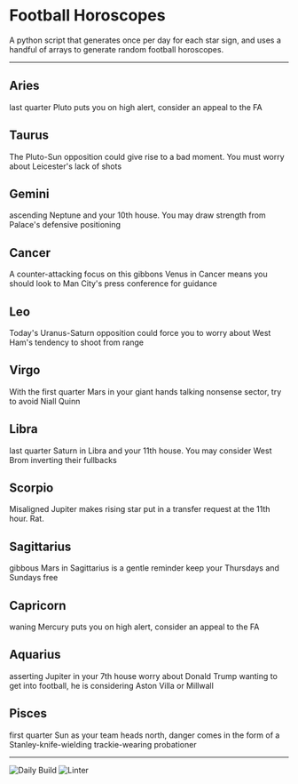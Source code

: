 # Football Horoscopes

A python script that generates once per day for each star sign, and uses a handful of arrays to generate random football horoscopes.

---

<!-- horoscopes_item starts -->
<h2>Aries</h2><p>last quarter Pluto puts you on high alert, consider an appeal to the FA</p><h2>Taurus</h2><p>The Pluto-Sun opposition could give rise to a bad moment. You must worry about Leicester's lack of shots</p><h2>Gemini</h2><p>ascending Neptune and your 10th house. You may draw strength from Palace's defensive positioning</p><h2>Cancer</h2><p>A counter-attacking focus on this gibbons Venus in Cancer means you should look to Man City's press conference for guidance</p><h2>Leo</h2><p>Today's Uranus-Saturn opposition could force you to worry about West Ham's tendency to shoot from range</p><h2>Virgo</h2><p>With the first quarter Mars in your giant hands talking nonsense sector, try to avoid Niall Quinn</p><h2>Libra</h2><p>last quarter Saturn in Libra and your 11th house. You may consider West Brom inverting their fullbacks</p><h2>Scorpio</h2><p>Misaligned Jupiter makes rising star put in a transfer request at the 11th hour. Rat.</p><h2>Sagittarius</h2><p>gibbous Mars in Sagittarius is a gentle reminder keep your Thursdays and Sundays free</p><h2>Capricorn</h2><p>waning Mercury puts you on high alert, consider an appeal to the FA</p><h2>Aquarius</h2><p>asserting Jupiter in your 7th house worry about Donald Trump wanting to get into football, he is considering Aston Villa or Millwall</p><h2>Pisces</h2><p>first quarter Sun as your team heads north, danger comes in the form of a Stanley-knife-wielding trackie-wearing probationer</p>
<!-- horoscopes_item ends -->

---

![Daily Build](https://github.com/MatBenfield/horofootball.thechels.uk/workflows/Daily%20Build/badge.svg) ![Linter](https://github.com/MatBenfield/horofootball.thechels.uk/workflows/Linter/badge.svg)
